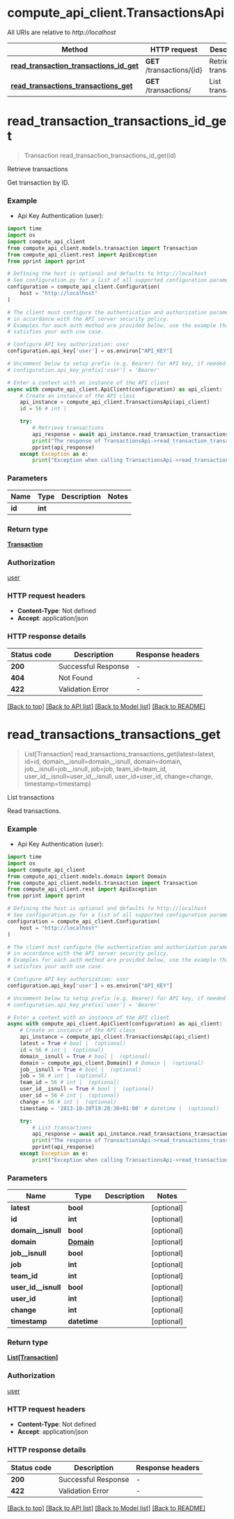 # compute_api_client.TransactionsApi

All URIs are relative to *http://localhost*

Method | HTTP request | Description
------------- | ------------- | -------------
[**read_transaction_transactions_id_get**](TransactionsApi.md#read_transaction_transactions_id_get) | **GET** /transactions/{id} | Retrieve transactions
[**read_transactions_transactions_get**](TransactionsApi.md#read_transactions_transactions_get) | **GET** /transactions/ | List transactions


# **read_transaction_transactions_id_get**
> Transaction read_transaction_transactions_id_get(id)

Retrieve transactions

Get transaction by ID.

### Example

* Api Key Authentication (user):
```python
import time
import os
import compute_api_client
from compute_api_client.models.transaction import Transaction
from compute_api_client.rest import ApiException
from pprint import pprint

# Defining the host is optional and defaults to http://localhost
# See configuration.py for a list of all supported configuration parameters.
configuration = compute_api_client.Configuration(
    host = "http://localhost"
)

# The client must configure the authentication and authorization parameters
# in accordance with the API server security policy.
# Examples for each auth method are provided below, use the example that
# satisfies your auth use case.

# Configure API key authorization: user
configuration.api_key['user'] = os.environ["API_KEY"]

# Uncomment below to setup prefix (e.g. Bearer) for API key, if needed
# configuration.api_key_prefix['user'] = 'Bearer'

# Enter a context with an instance of the API client
async with compute_api_client.ApiClient(configuration) as api_client:
    # Create an instance of the API class
    api_instance = compute_api_client.TransactionsApi(api_client)
    id = 56 # int | 

    try:
        # Retrieve transactions
        api_response = await api_instance.read_transaction_transactions_id_get(id)
        print("The response of TransactionsApi->read_transaction_transactions_id_get:\n")
        pprint(api_response)
    except Exception as e:
        print("Exception when calling TransactionsApi->read_transaction_transactions_id_get: %s\n" % e)
```



### Parameters

Name | Type | Description  | Notes
------------- | ------------- | ------------- | -------------
 **id** | **int**|  | 

### Return type

[**Transaction**](Transaction.md)

### Authorization

[user](../README.md#user)

### HTTP request headers

 - **Content-Type**: Not defined
 - **Accept**: application/json

### HTTP response details
| Status code | Description | Response headers |
|-------------|-------------|------------------|
**200** | Successful Response |  -  |
**404** | Not Found |  -  |
**422** | Validation Error |  -  |

[[Back to top]](#) [[Back to API list]](../README.md#documentation-for-api-endpoints) [[Back to Model list]](../README.md#documentation-for-models) [[Back to README]](../README.md)

# **read_transactions_transactions_get**
> List[Transaction] read_transactions_transactions_get(latest=latest, id=id, domain__isnull=domain__isnull, domain=domain, job__isnull=job__isnull, job=job, team_id=team_id, user_id__isnull=user_id__isnull, user_id=user_id, change=change, timestamp=timestamp)

List transactions

Read transactions.

### Example

* Api Key Authentication (user):
```python
import time
import os
import compute_api_client
from compute_api_client.models.domain import Domain
from compute_api_client.models.transaction import Transaction
from compute_api_client.rest import ApiException
from pprint import pprint

# Defining the host is optional and defaults to http://localhost
# See configuration.py for a list of all supported configuration parameters.
configuration = compute_api_client.Configuration(
    host = "http://localhost"
)

# The client must configure the authentication and authorization parameters
# in accordance with the API server security policy.
# Examples for each auth method are provided below, use the example that
# satisfies your auth use case.

# Configure API key authorization: user
configuration.api_key['user'] = os.environ["API_KEY"]

# Uncomment below to setup prefix (e.g. Bearer) for API key, if needed
# configuration.api_key_prefix['user'] = 'Bearer'

# Enter a context with an instance of the API client
async with compute_api_client.ApiClient(configuration) as api_client:
    # Create an instance of the API class
    api_instance = compute_api_client.TransactionsApi(api_client)
    latest = True # bool |  (optional)
    id = 56 # int |  (optional)
    domain__isnull = True # bool |  (optional)
    domain = compute_api_client.Domain() # Domain |  (optional)
    job__isnull = True # bool |  (optional)
    job = 56 # int |  (optional)
    team_id = 56 # int |  (optional)
    user_id__isnull = True # bool |  (optional)
    user_id = 56 # int |  (optional)
    change = 56 # int |  (optional)
    timestamp = '2013-10-20T19:20:30+01:00' # datetime |  (optional)

    try:
        # List transactions
        api_response = await api_instance.read_transactions_transactions_get(latest=latest, id=id, domain__isnull=domain__isnull, domain=domain, job__isnull=job__isnull, job=job, team_id=team_id, user_id__isnull=user_id__isnull, user_id=user_id, change=change, timestamp=timestamp)
        print("The response of TransactionsApi->read_transactions_transactions_get:\n")
        pprint(api_response)
    except Exception as e:
        print("Exception when calling TransactionsApi->read_transactions_transactions_get: %s\n" % e)
```



### Parameters

Name | Type | Description  | Notes
------------- | ------------- | ------------- | -------------
 **latest** | **bool**|  | [optional] 
 **id** | **int**|  | [optional] 
 **domain__isnull** | **bool**|  | [optional] 
 **domain** | [**Domain**](.md)|  | [optional] 
 **job__isnull** | **bool**|  | [optional] 
 **job** | **int**|  | [optional] 
 **team_id** | **int**|  | [optional] 
 **user_id__isnull** | **bool**|  | [optional] 
 **user_id** | **int**|  | [optional] 
 **change** | **int**|  | [optional] 
 **timestamp** | **datetime**|  | [optional] 

### Return type

[**List[Transaction]**](Transaction.md)

### Authorization

[user](../README.md#user)

### HTTP request headers

 - **Content-Type**: Not defined
 - **Accept**: application/json

### HTTP response details
| Status code | Description | Response headers |
|-------------|-------------|------------------|
**200** | Successful Response |  -  |
**422** | Validation Error |  -  |

[[Back to top]](#) [[Back to API list]](../README.md#documentation-for-api-endpoints) [[Back to Model list]](../README.md#documentation-for-models) [[Back to README]](../README.md)

